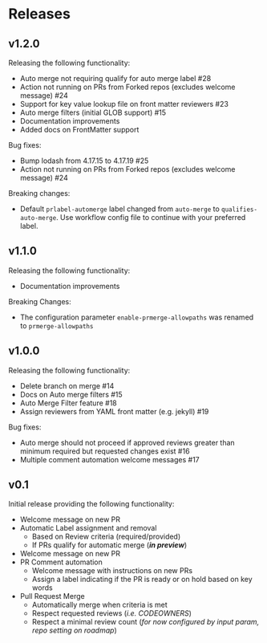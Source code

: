 # Releases

## v1.2.0

Releasing the following functionality:

- Auto merge not requiring qualify for auto merge label #28
- Action not running on PRs from Forked repos (excludes welcome message) #24
- Support for key value lookup file on front matter reviewers #23
- Auto merge filters (initial GLOB support) #15
- Documentation improvements
- Added docs on FrontMatter support

Bug fixes:

- Bump lodash from 4.17.15 to 4.17.19 #25 
- Action not running on PRs from Forked repos (excludes welcome message) #24

Breaking changes:

- Default `prlabel-automerge` label changed from `auto-merge` to `qualifies-auto-merge`. Use workflow config file to continue with your preferred label.

## v1.1.0

Releasing the following functionality:

- Documentation improvements

Breaking Changes:

- The configuration parameter `enable-prmerge-allowpaths` was renamed to `prmerge-allowpaths`

## v1.0.0

Releasing the following functionality:

- Delete branch on merge #14
- Docs on Auto merge filters #15
- Auto Merge Filter feature #18
- Assign reviewers from YAML front matter (e.g. jekyll) #19

Bug fixes:

- Auto merge should not proceed if approved reviews greater than minimum required but requested changes exist #16
- Multiple comment automation welcome messages #17

## v0.1

Initial release providing the following functionality:

- Welcome message on new PR
- Automatic Label assignment and removal
  - Based on Review criteria (required/provided)
  - If PRs qualify for automatic merge (___in preview___)
- Welcome message on new PR
- PR Comment automation
  - Welcome message with instructions on new PRs
  - Assign a label indicating if the PR is ready or on hold based on key words
- Pull Request Merge
  - Automatically merge when criteria is met
  - Respect requested reviews (_i.e. CODEOWNERS_)
  - Respect a minimal review count (_for now configured by input param, repo setting on roadmap_)


